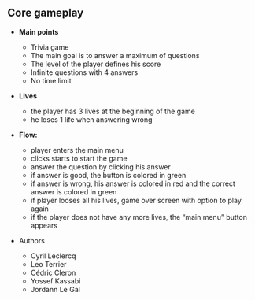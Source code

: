 ## Core gameplay

- **Main points**

  - Trivia game
  - The main goal is to answer a maximum of questions
  - The level of the player defines his score
  - Infinite questions with 4 answers
  - No time limit

- **Lives**
  - the player has 3 lives at the beginning of the game
  - he loses 1 life when answering wrong
- **Flow:**

  - player enters the main menu
  - clicks starts to start the game
  - answer the question by clicking his answer
  - if answer is good, the button is colored in green
  - if answer is wrong, his answer is colored in red and the correct answer is colored in green
  - if player looses all his lives, game over screen with option to play again
  - if the player does not have any more lives, the “main menu” button appears

- Authors
  - Cyril Leclercq
  - Leo Terrier
  - Cédric Cleron
  - Yossef Kassabi
  - Jordann Le Gal

